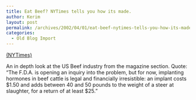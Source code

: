 ```yaml
---
title: Eat Beef? NYTimes tells you how its made.
author: Kerim
layout: post
permalink: /archives/2002/04/01/eat-beef-nytimes-tells-you-how-its-made/
categories:
  - Old Blog Import
---
```

<a href="http://www.nytimes.com/2002/03/31/magazine/31BEEF.html" onclick="_gaq.push(['_trackEvent', 'outbound-article', 'http://www.nytimes.com/2002/03/31/magazine/31BEEF.html', '(NYTimes)']);" >(NYTimes)</a>

An in depth look at the US Beef industry from the magazine section. Quote: &#8220;The F.D.A. is opening an inquiry into the problem, but for now, implanting hormones in beef cattle is legal and financially irresistible: an implant costs $1.50 and adds between 40 and 50 pounds to the weight of a steer at slaughter, for a return of at least $25.&#8221;

